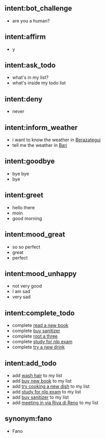 ## intent:bot_challenge
- are you a human?

## intent:affirm
- y

## intent:ask_todo
- what's in my list?
- what's inside my todo list

## intent:deny
- never

## intent:inform_weather
- i want to know the weather in [Berazategui](city)
- tell me the weather in [Bari](city)

## intent:goodbye
- bye bye
- bye

## intent:greet
- hello there
- moin
- good morning

## intent:mood_great
- so so perfect
- great
- perfect

## intent:mood_unhappy
- not very good
- I am sad
- very sad

## intent:complete_todo
- complete [read a new book](task)
- complete [buy sanitizer](task)
- complete [root a three](task)
- complete [study for nlp exam](task)
- complete [try a new drink](task)

## intent:add_todo
- add [wash hair](task) to my list
- add [buy new book](task) to my list
- add [try cooking a new dish](task) to my list
- add [study for nlp exam](task) to my list
- add [buy sanitizer](task) to my list
- add [meeting in via Riva di Reno](task) to my list

## synonym:fano
- Fano
